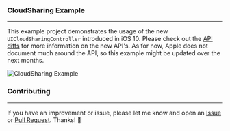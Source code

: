 ### CloudSharing Example
---
This example project demonstrates the usage of the new `UICloudSharingController` introduced in iOS 10. 
Please check out the [API diffs](https://developer.apple.com/library/prerelease/content/releasenotes/General/iOS10APIDiffs/Swift/UIKit.html) for more information on the new API's.
As for now, Apple does not document much around the API, so this example might be updated over the next months. 

<img src="https://abload.de/img/simulatorscreenshot14hqjue.png" alt="CloudSharing Example" />

### Contributing
---
If you have an improvement or issue, please let me know and open an [Issue](https://github.com/hansemannn/CloudSharingControllerExample/issues) or [Pull Request](https://github.com/hansemannn/CloudSharingControllerExample/pulls). Thanks! :rocket:

